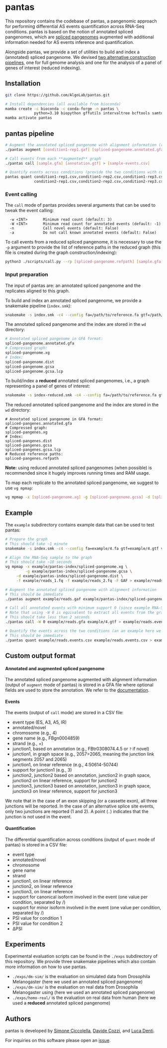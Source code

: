 # pantas

This repository contains the codebase of pantas, a pangenomic approach for performing differential AS events quantification across RNA-Seq conditions. pantas is based on the notion of annotated spliced pangenomes, which are [spliced pangenomes](https://doi.org/10.1038/s41592-022-01731-9) augmented with additional information needed for AS events inference and quantification.

Alongside pantas, we provide a set of utilities to build and index a (annotated) spliced pangenome. We devised [two alternative construction pipelines](https://github.com/AlgoLab/pantas/tree/main#input-preparation), one for full genome analysis and one for the analysis of a panel of genes of interest (reduced indexing).


## Installation
``` sh
git clone https://github.com/AlgoLab/pantas.git

# Install dependencies (all available from bioconda)
mamba create -c bioconda -c conda-forge -n pantas \
             python=3.10 biopython gffutils intervaltree bcftools samtools gffread vg=1.50.1 snakemake-minimal
mamba activate pantas
```

## pantas pipeline
``` sh
# Augment the annotated spliced pangenome with alignment information (run this for each replicate)
./pantas augment [condition1-rep1.gaf] [spliced-pangenome.annotated.gfa] > [condition1-rep1.gfa]

# Call events from each **augmented** graph
./pantas call [sample.gfa] [annotation.gtf] > [sample-events.csv]

# Quantify events across conditions (provide the two conditions with comma-separated path to the events csv)
pantas quant condition1-rep1.csv,condition1-rep2.csv,condition1-rep3.csv \
             condition2-rep1.csv,condition2-rep2.csv,condition2-rep3.csv > [quantification.csv]
```

### Event calling
The `call` mode of pantas provides several arguments that can be used to tweak the event calling:
```
  -w <INT>       Minimum read count (default: 3)
  -W <INT>       Minimum read count for annotated events (default: -1)
  -n             Call novel events (default: False)
  -a             Do not call known annotated events (default: False)
```

To call events from a reduced spliced pangenome, it is necessary to use the `-p` argument to provide the list of reference paths in the reduced graph (this file is created during the graph construction/indexing):
``` sh
python3 ./scripts/call.py --rp [spliced-pangenome.refpath] [sample.gfa] [annotation.gtf] > [sample-events.csv]
```

### Input preparation
The input of pantas are: an annotated spliced pangenome and the replicates aligned to this graph.

To build and index an annotated spliced pangenome, we provide a snakemake pipeline (`index.smk`): 
``` sh
snakemake -s index.smk -c4 --config fa=/path/to/reference.fa gtf=/path/to/annotation.gtf vcf=/path/to/variants.vcf.gz wd=/path/to/out/dir
```
The annotated spliced pangenome and the index are stored in the `wd` directory:
``` sh
# Annotated spliced pangenome in GFA format:
spliced-pangenome.annotated.gfa
# Compressed graph:
spliced-pangenome.xg
# Index:
spliced-pangenome.dist         
spliced-pangenome.gcsa
spliced-pangenome.gcsa.lcp
```

To build/index a **reduced** annotated spliced pangenomes, i.e., a graph representing a panel of genes of interest:
``` sh
snakemake -s index-reduced.smk -c4 --config fa=/path/to/reference.fa gtf=/path/to/panel.gtf vcf=/path/to/variants.vcf.gz wd=/path/to/out/dir
```
The reduced annotated spliced pangenome and the index are stored in the `wd` directory:
```
# Annotated spliced pangenome in GFA format:
spliced-pangenes.annotated.gfa
# Compressed graph:
spliced-pangenes.xg
# Index:
spliced-pangenes.dist         
spliced-pangenes.gcsa
spliced-pangenes.gcsa.lcp
# Reduced reference paths:
spliced-pangenes.refpath
```

**Note:** using reduced annotated spliced pangenomes (when possible) is recommended since it hugely improves running times and RAM usage.

To map each replicate to the annotated spliced pangenome, we suggest to use `vg mpmap`:
``` sh
vg mpmap -x [spliced-pangenome.xg] -g [spliced-pangenome.gcsa] -d [spliced-pangenome.dist] -f [sample_1.fq] -f [sample_2.fq] -F GAF > [sample.gaf]
```

## Example
The `example` subdirectory contains example data that can be used to test pantas:
``` sh
# Prepare the graph
# This should take ~1 minute
snakemake -s index.smk -c4 --config fa=example/4.fa gtf=example/4.gtf vcf=example/4.vcf.gz wd=example/pantas-index

# Align the RNA-Seq sample to the graph
# This should take ~10 seconds
vg mpmap -x example/pantas-index/spliced-pangenome.xg \
         -g example/pantas-index/spliced-pangenome.gcsa \
	 -d example/pantas-index/spliced-pangenome.dist \
	 -f example/reads_1.fq -f example/reads_2.fq -F GAF > example/reads.gaf

# Augment the annotated spliced pangenome with alignment information
# This should be immediate
./pantas augment example/reads.gaf example/pantas-index/spliced-pangenome.annotated.gfa > example/reads.gfa

# Call all annotated events with minimum support 0 (since example RNA-Seq sample is very small)
# Note that using -W 0 is equivalent to extract all events from the graph
# This should take less than 2 seconds
./pantas call -W 0 example/reads.gfa example/4.gtf > example/reads.events.csv

# Quantify the events across the two conditions (an an example here we are using the same file twice)
# This should be immediate
./pantas quant example/reads.events.csv example/reads.events.csv > example/quant.csv
```

## Custom output format
#### Annotated and augmented spliced pangenome
The annotated spliced pangenome augmented with alignment information (output of `augment` mode of pantas) is stored in a GFA file where optional fields are used to store the annotation. We refer to the [documentation](docs/README.md).

#### Events
The events (output of `call` mode) are stored in a CSV file:
* event type (ES, A3, A5, IR)
* annotated/novel
* chromosome (e.g., 4)
* gene name (e.g., FBgn0004859)
* strand (e.g., +)
* junction1, based on annotation (e.g., FBtr0308074.4.5 or `?` if novel)
* junction1, in graph space (e.g., 2057>2065, meaning the junction link segments 2057 and 2065)
* junction1, on linear reference (e.g., 4:50614-50744)
* support for junction1 (e.g., 3)
* junction2, junction2 based on annotation, junction2 in graph space, junction2 on linear reference, support for junction2
* junction3, junction3 based on annotation, junction3 in graph space, junction3 on linear reference, support for junction3

We note that in the case of an exon skipping (or a cassette exon), all three junctions will be reported. In the case of an alternative splice site events, only two junctions are reported (1 and 2). A point (`.`) indicates that the junction is not used in the event.

#### Quantification
The differential quantification across conditions (output of `quant` mode of pantas) is stored in a CSV file:
* event type
* annotated/novel
* chromosome
* gene name
* strand
* junction1, on linear reference
* junction2, on linear reference
* junction3, on linear reference
* support for canonical isoform involved in the event (one value per condition, separated by /)
* support for minor isoform involved in the event (one value per condition, separated by /)
* PSI value for condition 1
* PSI value for condition 2
* ΔPSI

## Experiments
Experimental evaluation scripts can be found in the `./exps` subdirectory of this repository. We provide three snakemake pipelines which also contain more information on how to use pantas.
* `./exps/dm-sim/` is the evaluation on simulated data from Drosophila Melanogaster (here we used an annotated spliced pangenome)
* `./exps/dm-sim/` is the evaluation on real data from Drosophila Melanogaster using (here we used an annotated spliced pangenome)
* `./exps/homo-real/` is the evaluation on real data from human (here we used a **reduced** annotated spliced pangenome)


## Authors
pantas is developed by [Simone Ciccolella](https://github.com/sciccolella), [Davide Cozzi](https://github.com/dlcgold), and [Luca Denti](https://github.com/ldenti).

For inquiries on this software please open an [issue](https://github.com/algolab/pantas/issues).
